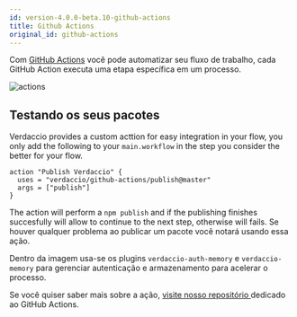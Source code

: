 ```yaml
---
id: version-4.0.0-beta.10-github-actions
title: Github Actions
original_id: github-actions
---
```


Com [GitHub Actions](https://github.com/features/actions) você pode automatizar seu fluxo de trabalho, cada GitHub Action executa uma etapa específica em um processo.

![actions](/img/github-actions.png)

## Testando os seus pacotes

Verdaccio provides a custom acttion for easy integration in your flow, you only add the following to your `main.workflow` in the step you consider the better for your flow.

```gha
action "Publish Verdaccio" {
  uses = "verdaccio/github-actions/publish@master"
  args = ["publish"]
}
```

The action will perform a `npm publish` and if the publishing finishes succesfully will allow to continue to the next step, otherwise will fails. Se houver qualquer problema ao publicar um pacote você notará usando essa ação.

Dentro da imagem usa-se os plugins `verdaccio-auth-memory` e `verdaccio-memory` para gerenciar autenticação e armazenamento para acelerar o processo.

Se você quiser saber mais sobre a ação, [visite nosso repositório ](https://github.com/verdaccio/github-actions) dedicado ao GitHub Actions.